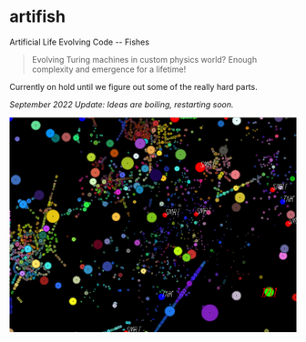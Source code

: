 # artifish

Artificial Life Evolving Code -- Fishes

> Evolving Turing machines in custom physics world?
> Enough complexity and emergence for a lifetime!

Currently on hold until we figure out some of the really hard parts.

_September 2022 Update: Ideas are boiling, restarting soon._

<img src="./arti-1.png" />
